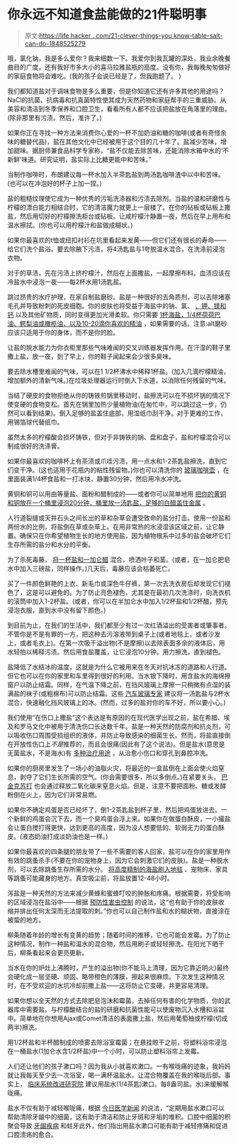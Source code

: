 # 你永远不知道食盐能做的21件聪明事

> 原文:[https://life hacker . com/21-clever-things-you know-table-salt-can-do-1848525279](https://lifehacker.com/21-clever-things-you-never-knew-table-salt-could-do-1848525279)

哦，氯化钠，我是多么爱你？我来细数一下。我爱你到我瓦罐的深处，我业余晚餐曲目的广度，还有我好市多大小的喜马拉雅盐瓶的高度。没有你，我每晚匆匆做好的家庭食物将会难吃。(我的孩子会说已经是了，但我跑题了。 )

我们都知道盐对于调味食物是多么重要，但是你知道它还有许多其他的用途吗？NaCl的抗菌、抗病毒和抗真菌特性使其成为天然药物和家庭帮手的三重威胁。从美容和清洁到冬季保养和口腔卫生，看看所有人都不应该把盐放在角落里的理由。(除非那里有污渍。然后，准许了。)

如果你正在寻找一种方法来消费你心爱的一杯不加奶油和糖的咖啡(或者有奇怪余味的糖替代品)，盐在其他文化中已经被用于这个目的几十年了。盐减少苦味，增加甜味。据厨师兼食品科学专家称，“盐不仅能去除苦味，还能消除水箱中水的‘不新鲜’味道。研究证明，盐实际上比糖更能中和苦味。”

当制作咖啡时，布朗建议每一杯水加入半茶匙盐到两汤匙咖啡渣中以中和苦味。(也可以在冲泡好的杯子上加一捏。)

盐的粗糙纹理使它成为一种优秀的污垢洗涤器和污渍去除剂。当盐的温和研磨性与柠檬的漂白能力相结合时，它的清洁魔力就更上一层楼了。在你的砧板或砧板上撒盐，然后用切好的柠檬擦洗柜台或砧板。让咸柠檬汁静置一夜，然后在早上用布和温水擦拭。(你也可以用柠檬汁和盐做成糊状。)

如果你最喜欢的t恤或纽扣衬衫在坑里看起来发黄——但它们还有很长的寿命——给它们洗个盐浴。要去除腋下污渍，将4汤匙盐与1夸脱温水混合，在洗涤前浸泡衣物。

对于的草渍，先在污渍上挤柠檬汁，然后在上面撒盐，一起摩擦布料。血渍应该在冷盐水中浸泡一夜——每2杯水用1汤匙盐。

跳过昂贵的水疗护理，在家自制盐磨砂。盐是一种很好的去角质剂，可以去除堵塞毛孔并导致粉刺的死皮细胞。你的皮肤也将受益于海盐中的钠、氯、 [、钾、镁和钙](https://healthyeating.sfgate.com/list-minerals-sea-salt-8907.html) 以及其他矿物质，同时变得更加光滑柔软。你只需要 [1杯海盐，1/4杯荷荷巴油、鳄梨油或橄榄油，以及10-20滴你喜欢的精油](https://www.thehealthymaven.com/how-to-make-a-salt-scrub-recipe/) ，如果需要的话。注意:alt磨砂应该只适用于你的身体，而不是你的脸。

让盐的脱水能力为你衣柜里那些气味难闻的交叉训练器发挥作用。在汗湿的鞋子里撒上盐，放一夜，到了早上，你的鞋子闻起来会少很多臭味。

要去除水槽里难闻的气味，可以在1 1/2杯沸水中稀释1杯盐。(加入几滴柠檬精油，增加额外的清新气味。)在垃圾处理器运行时倒入下水道，以消除任何残留的气味。

当结了硬皮的食物拒绝从你的铸铁煎锅里移动时，盐擦洗可以在不损坏锅的情况下使变硬的食物变松。首先在锅里加热少量植物油(在匆忙中，可以跳过这一步，仍然可以看到结果)。倒入足够的盐盖住底部，用湿纸巾刮干净。对于更难的工作，用锡箔球代替纸巾。

虽然太多的柠檬酸会损坏铸铁，但对于非铸铁的锅、盘和盘子，盐和柠檬混合可以制成很好的洗涤膏。

如果你最喜欢的咖啡杯上有茶渍或爪哇污渍，用一点水和1-2茶匙盐擦洗，直到它们变干净。(这也适用于花瓶内的粘性残留物。)你也可以清洗你的 [玻璃咖啡壶](https://www.today.com/home/surprising-uses-salt-i220519) ，在里面装满1/4杯食盐和一打冰块，静置30分钟，然后用冷水冲洗。

黄铜和铜可以用由等量盐、面粉和醋制成的——或者你可以简单地用 [把你的黄铜和铜放在一个桶里浸泡20分钟，桶里放一汤匙盐，足够的白醋盖住金属](https://bountytowels.com/en-us/tips-articles/how-to-clean-copper-and-brass) 。

人行道裂缝或天井石头之间长出的草和杂草会遭受致命的盐分打击。使用一份盐和两份水的比例，将盐倒在草或杂草上。在用非常热的水浸湿该区域之前，让它静置。确保只在你希望植物生长的地方使用盐，因为植物根系中过多的盐会破坏它们生存所需的盐分和水分的平衡。

为了杀死毒藤， [将一杯盐和一加仑醋](https://agnetwest.com/natural-ways-kill-poison-ivy/#:~:text=One%20example%20is%20combining%20one,then%20the%20plant%20will%20die.) 混合，喷洒叶子和茎。(或者，在一加仑肥皂水中加入三磅盐，同样操作。)几天后，毒藤应该会枯萎死亡。

买了一件颜色鲜艳的上衣、新毛巾或深色牛仔裤，第一次去洗衣房后却发现它们褪色了，这是可以避免的。为了防止亮色褪色，尤其是在最初几次洗涤时，向洗衣机的滚筒中加入1-2杯盐。(或者，你可以在半加仑水中加入1/2杯盐和1/2杯醋，预先浸泡衣服，直到水中没有留下颜色。)

到目前为止，在我们的生活中，我们都至少有过一次红酒溢出的受害者或肇事者。不管你是不是有罪的一方，把这种去污溶液带到桌子上(或者地毯上，或者沙发上，或者毛衣上)。在第一次吸干溢出物(不是摩擦)以去除表面多余的液体后，用水轻拍以稀释污渍。然后用食盐覆盖，让它浸泡10分钟。用力擦洗，直到褪色。

盐降低了水结冰的温度，这就是为什么它被用来在冬天对抗冰冻的道路和人行道。但它也可以在你的家里和车里得到很好的利用。当水银下降时，用含盐水的海绵擦窗户以防止结霜。同样，在气温下降之前，在挡风玻璃上摩擦一只稍微有点湿的装满盐的袜子(或粗棉布)可以防止结霜。这些 [汽车玻璃专家](https://only1autoglass.com/Blog/entryid/144/ways-to-de-ice-your-windshield-without-damaging-it) 建议将一汤匙盐与2杯水混合，快速融化挡风玻璃上的冰。(然而，过多的盐对你的车不好，所以要小心。)

我们使用“在伤口上撒盐”这个表达是有原因的在现代医学出现之前，盐在希腊、埃及和罗马文化中被用于清洗伤口长达数千年。盐是一种天然的防腐剂和抗炎剂，可以吸收伤口周围受损组织的液体，并防止导致感染的细菌生长。然而，将盐直接倒在开放性伤口上*不是*推荐的，而且会很痛(因此有了这个说法)。但是盐水(意思是无菌盐水，不是海水)有 [多种治疗用途](https://www.healthline.com/health/make-your-own-saline-solution#how-to-use-it) ，从治愈小伤口和穿孔到鼻腔冲洗。

如果你的厨房里发生了一场小的油脂火灾，将最近的一盒盐倒在上面会使火焰窒息，剥夺了它们生长所需的空气。(你会需要很多，所以多倒点。)在紧要关头， [巴金克苏打](https://lifehacker.com/15-smarter-ways-you-should-be-using-baking-soda-1848491125/slides/2) 也会通过释放二氧化碳来窒息火焰。但是，注意不要把面粉、糖或发酵粉倒在火上，因为它们非常易燃。

如果你不确定鸡蛋是否已经坏了，倒1-2茶匙盐到杯子里，然后把鸡蛋放进去。一个新鲜的鸡蛋会沉下去，而一个臭鸡蛋会浮上来。如果你在做蛋白酥皮，一小撮盐会让蛋白搅打得更快，达到更高的高度，因为没人想要低的、软弱无力的蛋白酥皮。(液态奶油打成淡奶油也是一样。)

如果你最喜欢的四条腿的朋友带了一些不需要的客人回家，盐可以在你的家里用作有效的跳蚤杀手(不要在你的宠物身上，因为它会刺激它们的皮肤)。盐是一种脱水剂，可以去除跳蚤生存所需的水分。 [将高度精制的海盐刷入地毯](https://gopests.com/does-salt-kill-fleas/) 、宠物床、家具等跳蚤可能藏身的地方。真空吸尘前，将盐放置12-48小时。

泻盐是一种天然的方法来减少黄蜂和蜜蜂叮咬的肿胀和疼痛。根据需要，将受影响的区域浸泡在盐浴中——根据 [预防性害虫控制](https://www.preventivepestcontrol.com/six-home-remedies-for-wasp-and-bee-stings/#:~:text=Epsom%20Salts,a%20salt%20bath%20as%20needed.) 的说法，这“也有助于你的皮肤收缩并排出任何太深而无法提取的刺。”你也可以自己制作盐和水的糊状物，直接涂在被蛰的地方。

柳条随着年龄的增长有变黄的趋势；随着时间的推移，它也可能会发霉。为了防止这种情况，制作一种盐和温水的混合物，然后用刷子或轻轻擦洗。在阳光下晒干后，柳条看起来会更亮更新。

当水在你的炉灶上沸腾时，产生的溢出物(你不能马上清理，因为它靠近明火)最终会硬化成一层坚硬、顽固、略带橙色的薄膜，擦起来很麻烦。下次发生这种情况时，在不受欢迎的水坑冷却前撒上盐——这将防止它变硬，并更容易清理。

如果你想以全天然的方式去除肥皂泡沫和霉菌，去掉任何有害的化学物质，你的武器库中需要盐。与柠檬酸结合的盐的研磨和抗菌性能可以使废物沉入水槽和浴盆中。简单地在你想用Ajax或Comet清洁的表面撒上盐，然后用葡萄柚或柠檬(切成两半)擦洗。

用1/2杯盐和半杯醋制成的喷雾去除浴室霉菌；在悬挂晾干之前，将塑料浴帘浸泡在一桶盐水(1加仑水含1/2杯盐)中一个小时，可以防止塑料浴帘上发霉。

人们还让他们的孩子漱口吗？因为我从小就喜欢漱口。一有喉咙痛的迹象，我妈妈就让我每天至少去一次浴室，喝一满杯温盐水，让混合物覆盖在我的喉咙后部。事实上， [临床系统改进研究院](https://mospace.umsystem.edu/xmlui/bitstream/handle/10355/10730/WhichTreatmentsPharyngitisPain.pdf?sequence=1&isAllowed=y) 建议用盐水(1/4茶匙)漱口。每8盎司盐。水)来缓解喉咙痛。

盐水不仅有助于减轻喉咙痛，根据 [今日医学新闻](https://www.medicalnewstoday.com/articles/325238#uses) 的说法，“定期用盐水漱口可以帮助清除牙龈中的细菌，这有助于清洁和防止牙斑和牙垢的堆积。口腔中细菌的积聚会导致 [牙龈疾病](https://www.medicalnewstoday.com/articles/241721.php) 和蛀牙此外，他们指出用盐水漱口可能有助于减轻疼痛和促进口腔溃疡的愈合。